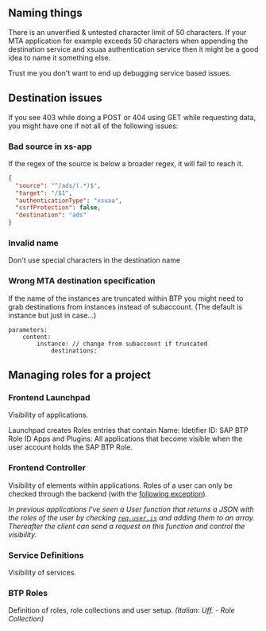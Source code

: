 ## Naming things
There is an unverified & untested character limit of 50 characters. If your MTA application for example exceeds 50 characters when appending the destination service and xsuaa authentication service then it might be a good idea to name it something else.

Trust me you don't want to end up debugging service based issues.

## Destination issues
If you see 403 while doing a POST or 404 using GET while requesting data, you might have one if not all of the following issues: 

### Bad source in xs-app
If the regex of the source is below a broader regex, it will fail to reach it.
```json
{
  "source": "^/ads/(.*)$",
  "target": "/$1",
  "authenticationType": "xsuaa",
  "csrfProtection": false,
  "destination": "ads"
}
```

### Invalid name
Don't use special characters in the destination name
### Wrong MTA destination specification
If the name of the instances are truncated within BTP you might need to grab destinations from instances instead of subaccount. (The default is instance but just in case...)
```mta
parameters:
	content:
		instance: // change from subaccount if truncated
			destinations:
```

## Managing roles for a project
### Frontend Launchpad
Visibility of applications.

Launchpad creates Roles entries that contain
Name: Idetifier
ID: SAP BTP Role ID
Apps and Plugins: All applications that become visible when the user account holds the SAP BTP Role.

### Frontend Controller
Visibility of elements within applications.
Roles of a user can only be checked through the backend (with the [following exception](https://answers.sap.com/questions/13950708/get-the-roles-of-the-logged-in-user-in-my-sapui5-a.html)).

*In previous applications I've seen a User function that returns a JSON with the roles of the user by checking [`req.user.is`](https://cap.cloud.sap/docs/node.js/authentication#user-id) and adding them to an array. Thereafter the client can send a request on this function and control the visibility.*
### Service Definitions
Visibility of services.

### BTP Roles
Definition of roles, role collections and user setup.
*(Italian: Uff. - Role Collection)*